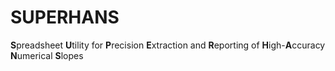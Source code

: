 # SUPERHANS

**S**preadsheet **U**tility for **P**recision **E**xtraction and **R**eporting of **H**igh-**A**ccuracy **N**umerical **S**lopes

